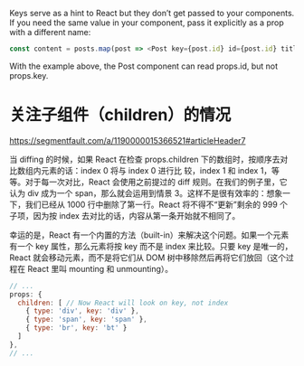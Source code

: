 Keys serve as a hint to React but they don’t get passed to your components. If you need the same value in your
component, pass it explicitly as a prop with a different name:

```js
const content = posts.map(post => <Post key={post.id} id={post.id} title={post.title} />);
```

With the example above, the Post component can read props.id, but not props.key.

# 关注子组件（children）的情况

https://segmentfault.com/a/1190000015366521#articleHeader7

当 diffing 的时候，如果 React 在检查 props.children 下的数组时，按顺序去对比数组内元素的话：index 0 将与 index 0 进行比
较，index 1 和 index 1，等等。对于每一次对比，React 会使用之前提过的 diff 规则。在我们的例子里，它认为 div 成为一个
span，那么就会运用到情景 3。这样不是很有效率的：想象一下，我们已经从 1000 行中删除了第一行。React 将不得不“更新”剩余的
999 个子项，因为按 index 去对比的话，内容从第一条开始就不相同了。

幸运的是，React 有一个内置的方法（built-in）来解决这个问题。如果一个元素有一个 key 属性，那么元素将按 key 而不是 index
来比较。只要 key 是唯一的，React 就会移动元素，而不是将它们从 DOM 树中移除然后再将它们放回（这个过程在 React 里叫
mounting 和 unmounting）。

```js
// ...
props: {
  children: [ // Now React will look on key, not index
    { type: 'div', key: 'div' },
    { type: 'span', key: 'span' },
    { type: 'br', key: 'bt' }
  ]
},
// ...
```
